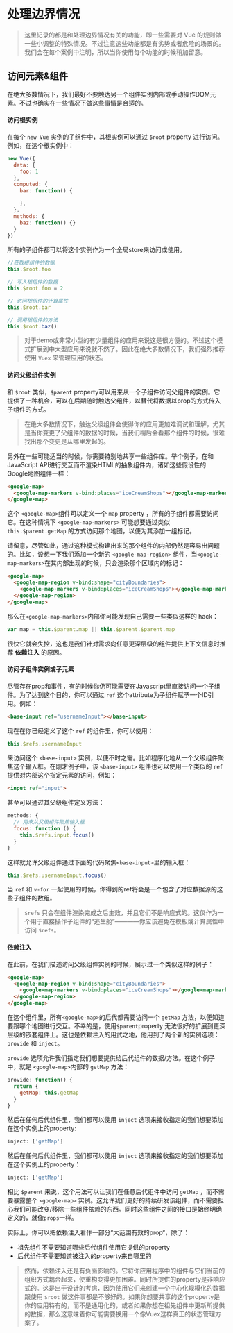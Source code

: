 # 处理边界情况


> 这里记录的都是和处理边界情况有关的功能，即一些需要对 Vue 的规则做一些小调整的特殊情况。不过注意这些功能都是有劣势或者危险的场景的。我们会在每个案例中注明，所以当你使用每个功能的时候稍加留意。


## 访问元素&组件

在绝大多数情况下，我们最好不要触达另一个组件实例内部或手动操作DOM元素。不过也确实在一些情况下做这些事情是合适的。

#### 访问根实例

在每个 `new Vue` 实例的子组件中，其根实例可以通过 `$root` property 进行访问。例如，在这个根实例中：

```js
new Vue({
  data: {
    foo: 1
  },
  computed: {
    bar: function() {

    },
  },
  methods: {
    baz: function() {}
  }
})
```

所有的子组件都可以将这个实例作为一个全局store来访问或使用。

```js
//获取根组件的数据
this.$root.foo 

// 写入根组件的数据
this.$root.foo = 2

// 访问根组件的计算属性
this.$root.bar

// 调用根组件的方法
this.$root.baz()
```

> 对于demo或非常小型的有少量组件的应用来说这是很方便的。不过这个模式扩展到中大型应用来说就不然了。因此在绝大多数情况下，我们强烈推荐使用 `Vuex` 来管理应用的状态。

#### 访问父级组件实例

和 `$root` 类似，`$parent` property可以用来从一个子组件访问父组件的实例。它提供了一种机会，可以在后期随时触达父组件，以替代将数据以prop的方式传入子组件的方式。

> 在绝大多数情况下，触达父级组件会使得你的应用更加难调试和理解，尤其是当你变更了父组件的数据的时候，当我们稍后会看那个组件的时候，很难找出那个变更是从哪里发起的。

另外在一些可能适当的时候，你需要特别地共享一些组件库。举个例子，在和JavaScript API进行交互而不渲染HTML的抽象组件内，诸如这些假设性的Google地图组件一样：

```html
<google-map>
  <google-map-markers v-bind:places="iceCreamShops"></google-map-markers>
</google-map>
```

这个 `<google-map>`组件可以定义一个 `map` property ，所有的子组件都需要访问它。在这种情况下 `<google-map-markers>` 可能想要通过类似 `this.$parent.getMap` 的方式访问那个地图，以便为其添加一组标记。

请留意，尽管如此，通过这种模式构建出来的那个组件的内部仍然是容易出问题的。比如，设想一下我们添加一个新的 `<google-map-region>` 组件，当`<google-map-markers>`在其内部出现的时候，只会渲染那个区域内的标记：

```html
<google-map>
  <google-map-region v-bind:shape="cityBoundaries">
    <google-map-markers v-bind:places="iceCreamShops"></google-map-markers>
  </google-map-region>
</google-map>
```

那么在`<google-map-markers>`内部你可能发现自己需要一些类似这样的 hack：

```js
var map = this.$parent.map || this.$parent.$parent.map
```

很快它就会失控，这也是我们针对需求向任意更深层级的组件提供上下文信息时推荐 **依赖注入** 的原因。

#### 访问子组件实例或子元素

尽管存在prop和事件，有的时候你仍可能需要在Javascript里直接访问一个子组件。为了达到这个目的，你可以通过 `ref` 这个attribute为子组件赋予一个ID引用。例如：

```html
<base-input ref="usernameInput"></base-input>
```

现在在你已经定义了这个 `ref` 的组件里，你可以使用：

```js
this.$refs.usernameInput
```

来访问这个 `<base-input>` 实例，以便不时之需。比如程序化地从一个父级组件聚焦这个输入框。在刚才例子中，该 `<base-input>` 组件也可以使用一个类似的 `ref` 提供对内部这个指定元素的访问，例如：

```html
<input ref="input">
```

甚至可以通过其父级组件定义方法：

```js
methods: {
  // 用来从父级组件聚焦输入框
  focus: function () {
    this.$refs.input.focus()
  }
}
```

这样就允许父级组件通过下面的代码聚焦`<base-input>`里的输入框：

```js
this.$refs.usernameInput.focus()
```

当 `ref` 和 `v-for` 一起使用的时候，你得到的ref将会是一个包含了对应数据源的这些子组件的数组。

> `$refs` 只会在组件渲染完成之后生效，并且它们不是响应式的。这仅作为一个用于直接操作子组件的“逃生舱”————你应该避免在模板或计算属性中访问 `$refs`。

#### 依赖注入

在此前，在我们描述访问父级组件实例的时候，展示过一个类似这样的例子：

```html
<google-map>
  <google-map-region v-bind:shape="cityBoundaries">
    <google-map-markers v-bind:places="iceCreamShops"></google-map-markers>
  </google-map-region>
</google-map>
```

在这个组件里，所有`<google-map>`的后代都需要访问一个 `getMap` 方法，以便知道要跟哪个地图进行交互。不幸的是，使用`$parent`property 无法很好的扩展到更深层级的嵌套组件上。这也是依赖注入的用武之地，他用到了两个新的实例选项： `provide` 和 `inject`。

`provide` 选项允许我们指定我们想要提供给后代组件的数据/方法。在这个例子中，就是 `<google-map>`内部的 `getMap` 方法：

```js
provide: function() {
  return {
    getMap: this.getMap
  }
}
```

然后在任何后代组件里，我们都可以使用 `inject` 选项来接收指定的我们想要添加在这个实例上的property:

```js
inject: ['getMap']
```

然后在任何后代组件里，我们都可以使用 `inject` 选项来接收指定的我们想要添加在这个实例上的property：

```js
inject: ['getMap']
```

相比 `$parent` 来说，这个用法可以让我们在任意后代组件中访问 `getMap` ，而不需要暴露整个 `<google-map>` 实例。这允许我们更好的持续研发该组件，而不需要担心我们可能改变/移除一些组件依赖的东西。同时这些组件之间的接口是始终明确定义的，就像`props`一样。

实际上，你可以把依赖注入看作一部分“大范围有效的prop“，除了：
- 祖先组件不需要知道哪些后代组件使用它提供的property
- 后代组件不需要知道被注入的property来自哪里的

> 然而，依赖注入还是有负面影响的。它将你应用程序中的组件与它们当前的组织方式耦合起来，使重构变得更加困难。同时所提供的property是非响应式的。这是出于设计的考虑，因为使用它们来创建一个中心化规模化的数据跟使用 `$root` 做这件事都是不够好的。如果你想要共享的这个property是你的应用特有的，而不是通用化的，或者如果你想在祖先组件中更新所提供的数据，那么这意味着你可能需要换用一个像Vuex这样真正的状态管理方案了。

